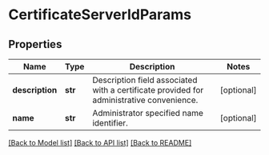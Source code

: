 # CertificateServerIdParams

## Properties
Name | Type | Description | Notes
------------ | ------------- | ------------- | -------------
**description** | **str** | Description field associated with a certificate provided for administrative convenience. | [optional] 
**name** | **str** | Administrator specified name identifier. | [optional] 

[[Back to Model list]](../README.md#documentation-for-models) [[Back to API list]](../README.md#documentation-for-api-endpoints) [[Back to README]](../README.md)


